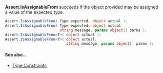 **Assert.IsAssignableFrom** succeeds if the object provided may be assigned a value of the expected type.

```C#
Assert.IsAssignableFrom( Type expected, object actual );
Assert.IsAssignableFrom( Type expected, object actual, 
                         string message, params object[] parms );
Assert.IsAssignableFrom<T>( object actual );
Assert.IsAssignableFrom<T>( object actual, 
                            string message, params object[] parms );
```

#### See also...
 * [Type Constraints](constraints#type-constraints)
